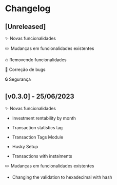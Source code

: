 # Changelog

## [Unreleased]
✨ Novas funcionalidades

✏️ Mudanças em funcionalidades existentes

🔥 Removendo funcionalidades

🐛 Correção de bugs

🔒️ Segurança

## [v0.3.0] - 25/06/2023

✨ Novas funcionalidades

- Investment rentability by month

- Transaction statistics tag

- Transaction Tags Module

- Husky Setup

- Transactions with instalments

✏️ Mudanças em funcionalidades existentes

- Changing the validation to hexadecimal with hash
